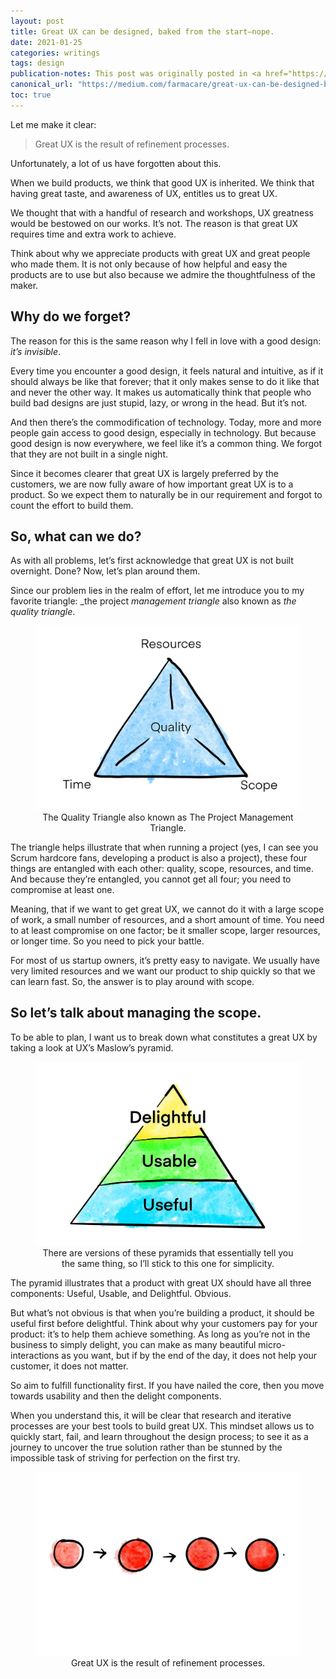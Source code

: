 ```yaml
---
layout: post
title: Great UX can be designed, baked from the start—nope.
date: 2021-01-25
categories: writings
tags: design
publication-notes: This post was originally posted in <a href="https://medium.com/farmacare/great-ux-can-be-designed-baked-from-the-start-nope-ca1919fd839">Farmacare Crew</a>.
canonical_url: "https://medium.com/farmacare/great-ux-can-be-designed-baked-from-the-start-nope-ca1919fd839"
toc: true
---
```


Let me make it clear:

> Great UX is the result of refinement processes.

Unfortunately, a lot of us have forgotten about this.

When we build products, we think that good UX is inherited. We think that having
great taste, and awareness of UX, entitles us to great UX.

We thought that with a handful of research and workshops, UX greatness would be
bestowed on our works. It’s not. The reason is that great UX requires time and
extra work to achieve.

Think about why we appreciate products with great UX and great people who made
them. It is not only because of how helpful and easy the products are to use but
also because we admire the thoughtfulness of the maker.

## Why do we forget?

The reason for this is the same reason why I fell in love with a good design:
_it’s invisible_.

Every time you encounter a good design, it feels natural and intuitive, as if it
should always be like that forever; that it only makes sense to do it like that
and never the other way. It makes us automatically think that people who build
bad designs are just stupid, lazy, or wrong in the head. But it’s not.

And then there’s the commodification of technology. Today, more and more people
gain access to good design, especially in technology. But because good design is
now everywhere, we feel like it’s a common thing. We forgot that they are not
built in a single night.

Since it becomes clearer that great UX is largely preferred by the customers, we
are now fully aware of how important great UX is to a product. So we expect them
to naturally be in our requirement and forgot to count the effort to build them.

## So, what can we do?

As with all problems, let’s first acknowledge that great UX is not built
overnight. Done? Now, let’s plan around them.

Since our problem lies in the realm of effort, let me introduce you to my
favorite triangle: _the project _management triangle_ also known as _the quality
triangle_.

<figure>
<img alt="A triangle where on each edge written 'resources', 'time', and 'scope' where the center is 'quality' " src="/assets/2021-01-25-great-ux-can-be-designed-baked-from-the-start-nope/the-quality-triangle.webp" />
<figcaption style="width:100%; text-align:center;">The Quality Triangle also known as The Project Management Triangle.</figcaption>
</figure>

The triangle helps illustrate that when running a project (yes, I can see you
Scrum hardcore fans, developing a product is also a project), these four things
are entangled with each other: quality, scope, resources, and time. And because
they’re entangled, you cannot get all four; you need to compromise at least one.

Meaning, that if we want to get great UX, we cannot do it with a large scope of
work, a small number of resources, and a short amount of time. You need to at
least compromise on one factor; be it smaller scope, larger resources, or longer
time. So you need to pick your battle.

For most of us startup owners, it’s pretty easy to navigate. We usually have
very limited resources and we want our product to ship quickly so that we can
learn fast. So, the answer is to play around with scope.

## So let’s talk about managing the scope.

To be able to plan, I want us to break down what constitutes a great UX by
taking a look at UX’s Maslow’s pyramid.

<figure>
<img alt="A triangle where its horizontally split into three parts; written on each part top-to-bottom: 'delightful', 'usable', 'useful'" src="/assets/2021-01-25-great-ux-can-be-designed-baked-from-the-start-nope/ux-maslows-pyramid.webp" />
<figcaption style="width:100%; text-align:center;">There are versions of these pyramids that essentially tell you the same thing, so I’ll stick to this one for simplicity.</figcaption>
</figure>

The pyramid illustrates that a product with great UX should have all three
components: Useful, Usable, and Delightful. Obvious.

But what’s not obvious is that when you’re building a product, it should be
useful first before delightful. Think about why your customers pay for your
product: it’s to help them achieve something. As long as you’re not in the
business to simply delight, you can make as many beautiful micro-interactions as
you want, but if by the end of the day, it does not help your customer, it does
not matter.

So aim to fulfill functionality first. If you have nailed the core, then you
move towards usability and then the delight components.

When you understand this, it will be clear that research and iterative processes
are your best tools to build great UX. This mindset allows us to quickly start,
fail, and learn throughout the design process; to see it as a journey to uncover
the true solution rather than be stunned by the impossible task of striving for
perfection on the first try.

<figure>
<img alt="A ball drawing evolved from rough sketch to a realistic one" src="/assets/2021-01-25-great-ux-can-be-designed-baked-from-the-start-nope/refinement-process.webp" />
<figcaption style="width:100%; text-align:center;">Great UX is the result of refinement processes.</figcaption>
</figure>
